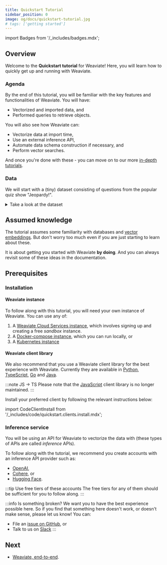 ```yaml
---
title: Quickstart Tutorial
sidebar_position: 0
image: og/docs/quickstart-tutorial.jpg
# tags: ['getting started']
---
```

import Badges from '/_includes/badges.mdx';

<Badges/>

## Overview

Welcome to the **Quickstart tutorial** for Weaviate! Here, you will learn how to quickly get up and running with Weaviate.

### Agenda

By the end of this tutorial, you will be familiar with the key features and functionalities of Weaviate. You will have:
- Vectorized and imported data, and
- Performed queries to retrieve objects.

You will also see how Weaviate can:
- Vectorize data at import time,
- Use an external inference API,
- Automate data schema construction if necessary, and
- Perform vector searches.

And once you're done with these - you can move on to our more [in-depth tutorials](../tutorials/index.md).

### Data

We will start with a (tiny) dataset consisting of questions from the popular quiz show "Jeopardy!".

<details>
  <summary>Take a look at the dataset</summary>

|    | Category   | Question                                                                                                          | Answer                  |
|---:|:-----------|:------------------------------------------------------------------------------------------------------------------|:------------------------|
|  0 | SCIENCE    | This organ removes excess glucose from the blood & stores it as glycogen                                          | Liver                   |
|  1 | ANIMALS    | It's the only living mammal in the order Proboseidea                                                              | Elephant                |
|  2 | ANIMALS    | The gavial looks very much like a crocodile except for this bodily feature                                        | the nose or snout       |
|  3 | ANIMALS    | Weighing around a ton, the eland is the largest species of this animal in Africa                                  | Antelope                |
|  4 | ANIMALS    | Heaviest of all poisonous snakes is this North American rattlesnake                                               | the diamondback rattler |
|  5 | SCIENCE    | 2000 news: the Gunnison sage grouse isn't just another northern sage grouse, but a new one of this classification | species                 |
|  6 | SCIENCE    | A metal that is "ductile" can be pulled into this while cold & under pressure                                     | wire                    |
|  7 | SCIENCE    | In 1953 Watson & Crick built a model of the molecular structure of this, the gene-carrying substance              | DNA                     |
|  8 | SCIENCE    | Changes in the tropospheric layer of this are what gives us weather                                               | the atmosphere          |
|  9 | SCIENCE    | In 70-degree air, a plane traveling at about 1,130 feet per second breaks it                                      | Sound barrier           |

</details>

## Assumed knowledge

The tutorial assumes some familiarity with databases and [vector embeddings](/blog/vector-embeddings-explained). But don't worry too much even if you are just starting to learn about these.

It is about getting you started with Weaviate **by doing**. And you can always revisit some of these ideas in the documentation.

## Prerequisites

### Installation

#### Weaviate instance

To follow along with this tutorial, you will need your own instance of Weaviate. You can use any of:
1. A [Weaviate Cloud Services instance](../../wcs/quickstart.mdx), which involves signing up and creating a free *sandbox* instance.
1. A [Docker-compose instance](../installation/docker-compose.md), which you can run locally, or
1. A [Kubernetes instance](../installation/kubernetes.md)

#### Weaviate client library

We also recommend that you use a Weaviate client library for the best experience with Weaviate. Currently they are available in [Python](../client-libraries/python.md), [TypeScript](../client-libraries/typescript.mdx), [Go](../client-libraries/go.md) and [Java](../client-libraries/go.md).

:::note JS → TS
Please note that the [JavaScript](../client-libraries/JavaScript.mdx.md) client library is no longer maintained.
:::

Install your preferred client by following the relevant instructions below:

import CodeClientInstall from '/_includes/code/quickstart.clients.install.mdx';

<CodeClientInstall />

### Inference service

You will be using an API for Weaviate to vectorize the data with (these types of APIs are called *inference* APIs).

To follow along with the tutorial, we recommend you create accounts with an inference API provider such as:
* [OpenAI](https://platform.openai.com/docs/guides/embeddings),
* [Cohere](https://docs.cohere.ai/reference/embed), or
* [Hugging Face](https://huggingface.co/docs/api-inference/index).

:::tip Use free tiers of these accounts
The free tiers for any of them should be sufficient for you to follow along.
:::

:::info Is something broken?
We want you to have the best experience possible here. So if you find that something here doesn't work, or doesn't make sense, please let us know! You can:
- File an [issue on GitHub](https://github.com/weaviate/weaviate-io/issues), or
- Talk to us on [Slack](https://weaviate.io/slack)
:::

## Next

- [Weaviate, end-to-end](./end-to-end.md).
